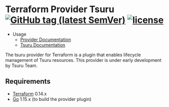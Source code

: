 # Terraform Provider Tsuru [![GitHub tag (latest SemVer)](https://img.shields.io/github/v/tag/tsuru/terraform-provider-tsuru?label=release)](https://github.com/tsuru/terraform-provider-tsuru/releases) [![license](https://img.shields.io/github/license/tsuru/terraform-provider-tsuru.svg)]()

- Usage
  - [Provider Documentation](https://registry.terraform.io/providers/tsuru/tsuru/latest/docs)
  - [Tsuru Documentation](https://docs.tsuru.io/)

The tsuru provider for Terraform is a plugin that enables lifecycle management of Tsuru resources. This provider is under early development by Tsuru Team.

## Requirements

-	[Terraform](https://www.terraform.io/downloads.html) 0.14.x
-	[Go](https://golang.org/doc/install) 1.15.x (to build the provider plugin)
